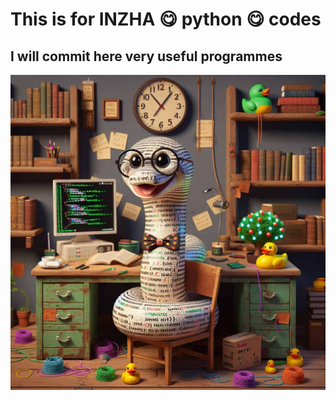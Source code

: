 # This is for INZHA :yum: python :yum:  codes
## I will commit here very useful programmes
![puthon](images/funny-python-puns.jpg)
